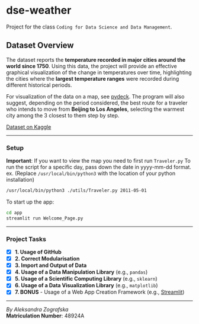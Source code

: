 # dse-weather

Project for the class `Coding for Data Science and Data Management`.

## Dataset Overview

The dataset reports the **temperature recorded in major cities around the world since 1750**. Using this data, the project will provide an effective graphical visualization of the change in temperatures over time, highlighting the cities where the **largest temperature ranges** were recorded during different historical periods.

For visualization of the data on a map, see [pydeck](https://deckgl.readthedocs.io/en/latest/). The program will also suggest, depending on the period considered, the best route for a traveler who intends to move from **Beijing to Los Angeles**, selecting the warmest city among the 3 closest to them step by step.

[Dataset on Kaggle](https://kaggle.com/datasets/berkeleyearth/climate-change-earth-surface-temperature-data)

---

### Setup

**Important**: If you want to view the map you need to first run `Traveler.py`
To run the script for a specific day, pass down the date in yyyy-mm-dd format.
ex. (Replace `/usr/local/bin/python3` with the location of your python installation)

```sh
/usr/local/bin/python3 ./utils/Traveler.py 2011-05-01
```

To start up the app:

```sh
cd app
streamlit run Welcome_Page.py
```

---

### Project Tasks

- [x] **1. Usage of GitHub**
- [x] **2. Correct Modularisation**
- [x] **3. Import and Output of Data**
- [x] **4. Usage of a Data Manipulation Library** (e.g., `pandas`)
- [x] **5. Usage of a Scientific Computing Library** (e.g., `sklearn`)
- [x] **6. Usage of a Data Visualization Library** (e.g., `matplotlib`)
- [x] **7. BONUS** - Usage of a Web App Creation Framework (e.g., [Streamlit](https://streamlit.io/))

---

_By Aleksandra Zografska_  
**Matriculation Number**: 48924A
